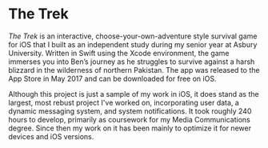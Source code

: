 # The Trek
<em>The Trek</em> is an interactive, choose-your-own-adventure style survival game for iOS that I built as an independent study during my senior year at Asbury University. Written in Swift using the Xcode environment, the game immerses you into Ben’s journey as he struggles to survive against a harsh blizzard in the wilderness of northern Pakistan. The app was released to the App Store in May 2017 and can be downloaded for free on iOS.

Although this project is just a sample of my work in iOS, it does stand as the largest, most rebust project I've worked on, incorporating user data, a dynamic messaging system, and system notifications. It took roughly 240 hours to develop, primarily as coursework for my Media Communications degree. Since then my work on it has been mainly to optimize it for newer devices and iOS versions.
